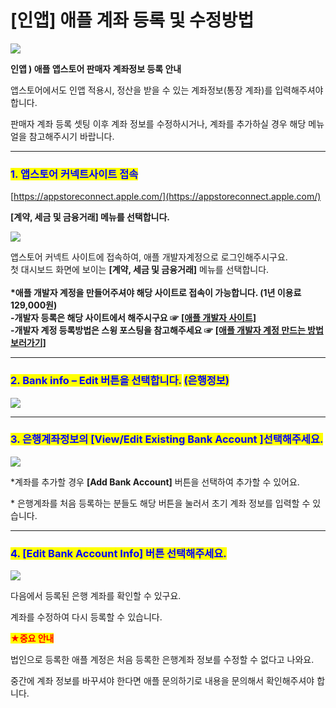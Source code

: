 # \[인앱] 애플 계좌 등록 및 수정방법

![](https://wp.swing2app.co.kr/wp-content/uploads/2018/10/%EC%9D%B8%EC%95%B1-%EC%95%A0%ED%94%8C%EA%B3%84%EC%A2%8C-%EC%A0%9C%EB%AA%A9.png)

**인앱 ) 애플 앱스토어 판매자 계좌정보 등록 안내**

앱스토어에서도 인앱 적용시, 정산을 받을 수 있는 계좌정보(통장 계좌)를 입력해주셔야 합니다.

판매자 계좌 등록 셋팅 이후 계좌 정보를 수정하시거나, 계좌를 추가하실 경우 해당 메뉴얼을 참고해주시기 바랍니다.

***

### <mark style="color:blue;">**1. 앱스토어 커넥트사이트 접속**</mark>

[https://appstoreconnect.apple.com/](https://appstoreconnect.apple.com/)

**\[계약, 세금 및 금융거래] 메뉴를 선택합니다.**

![](https://wp.swing2app.co.kr/wp-content/uploads/2018/10/%EC%95%A0%ED%94%8C%EA%B3%84%EC%A2%8C1.png)

앱스토어 커넥트 사이트에 접속하여, 애플 개발자계정으로 로그인해주시구요.\
첫 대시보드 화면에 보이는 **\[계약, 세금 및 금융거래]** 메뉴를 선택합니다.\
\
**\*애플 개발자 계정을 만들어주셔야 해당 사이트로 접속이 가능합니다. (1년 이용료 129,000원)**\
**-개발자 등록은 해당 사이트에서 해주시구요 ☞** [**\[애플 개발자 사이트\]**](https://developer.apple.com/)\
**-개발자 계정 등록방법은 스윙 포스팅을 참고해주세요  ☞** [**\[애플 개발자 계정 만드는 방법 보러가기\]**](../appstore/apple-developer.md#undefined)

***

### <mark style="color:blue;">**2. Bank info – Edit 버튼을 선택합니다.**</mark> <mark style="color:blue;"></mark><mark style="color:blue;">(은행정보)</mark>

![](https://wp.swing2app.co.kr/wp-content/uploads/2018/10/%EC%95%A0%ED%94%8C%EA%B3%84%EC%A2%8C2.png)

***

### <mark style="color:blue;">**3. 은행계좌정보의 \[View/Edit Existing Bank Account ]선택해주세요.**</mark>

![](https://wp.swing2app.co.kr/wp-content/uploads/2018/10/%EC%95%A0%ED%94%8C%EA%B3%84%EC%A2%8C3.png)

\*계좌를 추가할 경우 **\[Add Bank Account]** 버튼을 선택하여 추가할 수 있어요.

\* 은행계좌를 처음 등록하는 분들도 해당 버튼을 눌러서 초기 계좌 정보를 입력할 수 있습니다.

***

### <mark style="color:blue;">**4. \[Edit Bank Account Info] 버튼 선택해주세요.**</mark>

![](https://wp.swing2app.co.kr/wp-content/uploads/2018/10/%EC%95%A0%ED%94%8C%EA%B3%84%EC%A2%8C4.png)

다음에서 등록된 은행 계좌를 확인할 수 있구요.

계좌를 수정하여 다시 등록할 수 있습니다.



<mark style="color:red;">**★중요 안내**</mark>

법인으로 등록한 애플 계정은 처음 등록한 은행계좌 정보를  수정할 수 없다고 나와요.

중간에 계좌 정보를 바꾸셔야 한다면 애플 문의하기로 내용을 문의해서 확인해주셔야 합니다.
